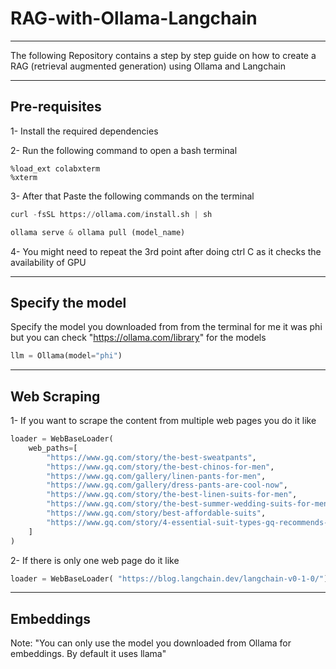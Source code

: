 # RAG-with-Ollama-Langchain
--------------------------------------------------------------

The following Repository contains a step by step guide on how to create a RAG (retrieval augmented generation) using Ollama and Langchain

----------------------------------------------------------------
## Pre-requisites

1- Install the required dependencies

2- Run the following command to open a bash terminal
```
%load_ext colabxterm
%xterm
```

3- After that Paste the following commands on the terminal 
``` python
curl -fsSL https://ollama.com/install.sh | sh
```
```python
ollama serve & ollama pull (model_name)
```

4- You might need to repeat the 3rd point after doing ctrl C as it checks the availability of GPU

------------------------------------------------------------------
## Specify the model

Specify the model you downloaded from from the terminal for me it was phi but you can check "https://ollama.com/library" for the models

```python
llm = Ollama(model="phi")
```
---------------------------------------------------------------
## Web Scraping

1- If you want to scrape the content from multiple web pages you do it like

```python
loader = WebBaseLoader(
    web_paths=[
        "https://www.gq.com/story/the-best-sweatpants",
        "https://www.gq.com/story/the-best-chinos-for-men",
        "https://www.gq.com/gallery/linen-pants-for-men",
        "https://www.gq.com/gallery/dress-pants-are-cool-now",
        "https://www.gq.com/story/the-best-linen-suits-for-men",
        "https://www.gq.com/story/the-best-summer-wedding-suits-for-men",
        "https://www.gq.com/story/best-affordable-suits",
        "https://www.gq.com/story/4-essential-suit-types-gq-recommends-show"
    ]
)
```
2- If there is only one web page do it like

```python
loader = WebBaseLoader( "https://blog.langchain.dev/langchain-v0-1-0/")
```
-------------------------------------------------------------------
## Embeddings

Note: "You can only use the model you downloaded from Ollama for embeddings. By default it uses llama"
